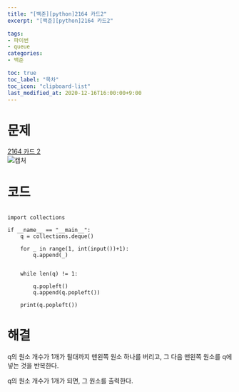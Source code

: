```yaml
---
title: "[백준][python]2164 카드2"
excerpt: "[백준][python]2164 카드2"

tags: 
- 파이썬
- queue
categories: 
- 백준

toc: true
toc_label: "목차"
toc_icon: "clipboard-list"
last_modified_at: 2020-12-16T16:00:00+9:00
---
```


<!--
(Last Updated On: 12 15, 2020)
-->

# 문제

[2164 카드 2](https://www.acmicpc.net/problem/2164)  
![캡처](https://user-images.githubusercontent.com/20227720/102316683-b69a5780-3fb9-11eb-8b73-e5cfb691f135.PNG)  

# 코드

```python3

import collections

if __name__ == "__main__":
    q = collections.deque()

    for _ in range(1, int(input())+1):
        q.append(_)


    while len(q) != 1:

        q.popleft()
        q.append(q.popleft())

    print(q.popleft())

```

# 해결

q의 원소 개수가 1개가 될대까지 맨왼쪽 원소 하나를 버리고, 그 다음 맨왼쪽 원소를 q에 넣는 것을 반복한다.

q의 원소 개수가 1개가 되면, 그 원소를 출력한다.